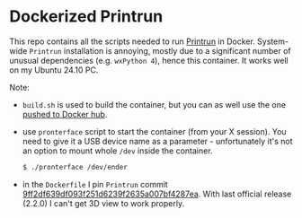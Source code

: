# Dockerized Printrun

This repo contains all the scripts needed to run [Printrun](https://github.com/kliment/Printrun) in Docker.  System-wide `Printrun` installation is annoying, mostly due to a significant number of unusual dependencies (e.g. `wxPython 4`), hence this container. It works well on my Ubuntu 24.10 PC.

Note:

* `build.sh` is used to build the container, but you can as well use the one [pushed to Docker hub](https://hub.docker.com/repository/docker/codepainters/printrun/general).

* use `pronterface` script to start the container (from your X session). You need to give it a USB device name as a parameter - unfortunately it's not an option to mount whole `/dev` inside the container. 

  ```sh
  $ ./pronterface /dev/ender
  ```

* in the `Dockerfile` I pin `Printrun` commit [9ff2df639df093f251d6239f2635a007bf4287ea](https://github.com/kliment/Printrun/commit/9ff2df639df093f251d6239f2635a007bf4287ea). With last official release (2.2.0) I can't get 3D view to work properly.